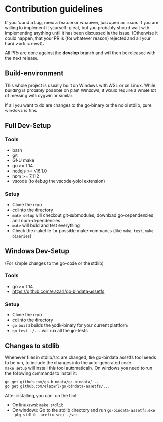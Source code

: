 # Contribution guidelines

If you found a bug, need a feature or whatever, just open an issue. 
If you are willing to implement it yourself: great, but you probably should wait with implementing anything until it has been discussed in the issue. 
(Otherwise it could happen, that your PR is (for whatever reason) rejected and all your hard work is moot).

All PRs are done against the **develop** branch and will then be released with the next release.

## Build-environment

This whole project is usually built on Windows with WSL or on Linux. While building is probably possible on plain Windows, it would require a whole lot of messing with cygwin or similar.

If all you want to do are changes to the go-binary or the nolol stdlib, pure windows is fine.

## Full Dev-Setup
### Tools
- bash
- git
- GNU make
- go >= 1.14
- nodejs >= v16.1.0
- npm >= 7.11.2
- vscode (to debug the vscode-yolol extension)

### Setup
- Clone the repo
- cd into the directory
- ```make setup``` will checkout git-submodules, download go-dependencies and npm-dependencies
- ```make``` will build and test everything
- Check the makefile for possible make-commands (like ```make test```, ```make binaries```)


## Windows Dev-Setup
(For simple changes to the go-code or the stdlib)

### Tools
- go >= 1.14
- https://github.com/elazarl/go-bindata-assetfs

### Setup
- Clone the repo
- cd into the directory
- ```go build``` builds the yodk-binary for your current plattform
- ```go test ./...``` will run all the go-tests

## Changes to stdlib
Whenever files in stdlib/src are changed, the go-bindata assetfs tool needs to be run, to include the changes into the auto-generated code.  
```make setup``` will install this tool automatically. On windows you need to run the following commands to install it:

```
go get github.com/go-bindata/go-bindata/...
go get github.com/elazarl/go-bindata-assetfs/...
```

After installing, you can run the tool:
- On linux/wsl: ```make stdlib```  
- On windows: Go to the stdlib directory and run ```go-bindata-assetfs.exe -pkg stdlib -prefix src/ ./src```